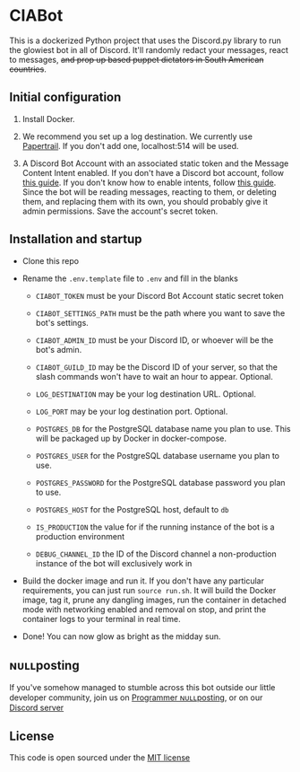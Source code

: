 # CIABot

This is a dockerized Python project that uses the Discord.py library to run the glowiest bot in all of Discord. It'll randomly redact your messages, react to messages, ~~and prop up based puppet dictators in South American countries~~.

## Initial configuration

1. Install Docker.

2. We recommend you set up a log destination. We currently use [Papertrail](https://www.papertrail.com/). If you don't add one, localhost:514 will be used.

3. A Discord Bot Account with an associated static token and the Message Content Intent enabled. If you don't have a Discord bot account, follow [this guide](https://discordpy.readthedocs.io/en/latest/discord.html). If you don't know how to enable intents, follow [this guide](https://discordpy.readthedocs.io/en/latest/intents.html). Since the bot will be reading messages, reacting to them, or deleting them, and replacing them with its own, you should probably give it admin permissions. Save the account's secret token.

## Installation and startup

- Clone this repo

- Rename the `.env.template` file to `.env` and fill in the blanks

  - `CIABOT_TOKEN` must be your Discord Bot Account static secret token

  - `CIABOT_SETTINGS_PATH` must be the path where you want to save the bot's settings.

  - `CIABOT_ADMIN_ID` must be your Discord ID, or whoever will be the bot's admin.

  - `CIABOT_GUILD_ID` may be the Discord ID of your server, so that the slash commands won't have to wait an hour to appear. Optional.

  - `LOG_DESTINATION` may be your log destination URL. Optional.

  - `LOG_PORT` may be your log destination port. Optional.

  - `POSTGRES_DB` for the PostgreSQL database name you plan to use. This will be packaged up by Docker in docker-compose.
  
  - `POSTGRES_USER` for the PostgreSQL database username you plan to use.
  
  - `POSTGRES_PASSWORD` for the PostgreSQL database password you plan to use.
  
  - `POSTGRES_HOST` for the PostgreSQL host, default to `db`
  
  - `IS_PRODUCTION` the value for if the running instance of the bot is a production environment

  - `DEBUG_CHANNEL_ID` the ID of the Discord channel a non-production instance of the bot will exclusively work in

- Build the docker image and run it. If you don't have any particular requirements, you can just run `source run.sh`. It will build the Docker image, tag it, prune any dangling images, run the container in detached mode with networking enabled and removal on stop, and print the container logs to your terminal in real time.

- Done! You can now glow as bright as the midday sun.

## ɴᴜʟʟposting
If you've somehow managed to stumble across this bot outside our little developer community, join us on [Programmer ɴᴜʟʟposting](https://www.facebook.com/groups/programmer.nullposting), or on our [Discord server](https://discord.gg/nullclub)

## License

This code is open sourced under the [MIT license](LICENSE)
